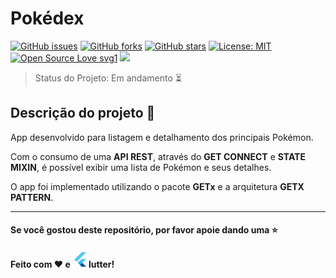 # Pokédex

[![GitHub issues](https://img.shields.io/github/issues/danieldcastro/pokedex)](https://github.com/danieldcastro/pokedex/issues)
[![GitHub forks](https://img.shields.io/github/forks/danieldcastro/pokedex)](https://github.com/danieldcastro/pokedex/network)
[![GitHub stars](https://img.shields.io/github/stars/danieldcastro/pokedex)](https://github.com/danieldcastro/pokedex/stargazers)
[![License: MIT](https://img.shields.io/badge/License-MIT-yellow.svg)](https://opensource.org/licenses/MIT)
[![Open Source Love svg1](https://badges.frapsoft.com/os/v1/open-source.svg?v=103)](#)
<a href="https://www.buymeacoffee.com/danieldcastro" target="_blank">
  <img width="135" src="https://img.shields.io/badge/Buy_Me_A_Toddynho-d83a7c?style=for-the-badge&logo=buy-me-a-coffee&logoColor=white">
</a>

> Status do Projeto: Em andamento :hourglass_flowing_sand:

## Descrição do projeto :pencil:

App desenvolvido para listagem e detalhamento dos principais Pokémon.

Com o consumo de uma **API REST**, através do **GET CONNECT** e **STATE MIXIN**, é possível exibir uma lista de Pokémon e seus detalhes.

O app foi implementado utilizando o pacote **GETx** e a arquitetura **GETX PATTERN**.

----
#### Se você gostou deste repositório, por favor apoie dando uma :star: 
#### Feito com ♥ e <img height="26" src="https://raw.githubusercontent.com/github/explore/80688e429a7d4ef2fca1e82350fe8e3517d3494d/topics/flutter/flutter.png">lutter!
